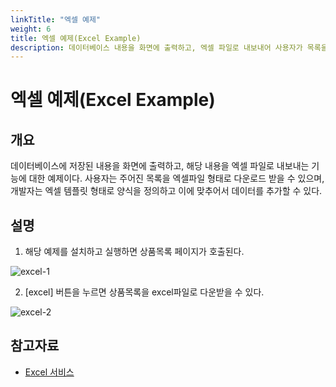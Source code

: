 ```yaml
---
linkTitle: "엑셀 예제"
weight: 6
title: 엑셀 예제(Excel Example)
description: 데이터베이스 내용을 화면에 출력하고, 엑셀 파일로 내보내어 사용자가 목록을 다운로드할 수 있는 기능을 제공하는 예제이다.
---
```

# 엑셀 예제(Excel Example)

## 개요
데이터베이스에 저장된 내용을 화면에 출력하고, 해당 내용을 엑셀 파일로 내보내는 기능에 대한 예제이다. 사용자는 주어진 목록을 엑셀파일 형태로 다운로드 받을 수 있으며, 개발자는 엑셀 템플릿 형태로 양식을 정의하고 이에 맞추어서 데이터를 추가할 수 있다.

## 설명
1. 해당 예제를 설치하고 실행하면 상품목록 페이지가 호출된다.

![excel-1](../images/excel-1.png)

2. [excel] 버튼을 누르면 상품목록을 excel파일로 다운받을 수 있다.

![excel-2](../images/excel-2.png)

## 참고자료
-  [Excel 서비스](../../../egovframe-runtime/foundation-layer/excel.md)